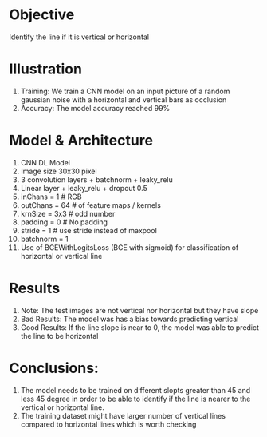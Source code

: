 # Objective
Identify the line if it is vertical or horizontal

# Illustration
1) Training: We train a CNN model on an input picture of a random gaussian noise with a horizontal and vertical bars as occlusion 
2) Accuracy: The model accuracy reached 99% 

# Model & Architecture
1) CNN DL Model
2) Image size 30x30 pixel
3) 3 convolution layers + batchnorm + leaky_relu
4) Linear layer + leaky_relu + dropout 0.5
5) inChans  = 1 # RGB
6) outChans = 64 # of feature maps / kernels
7) krnSize  = 3x3 # odd number
8) padding  = 0 # No padding
9) stride   = 1 # use stride instead of maxpool
10) batchnorm = 1
11) Use of BCEWithLogitsLoss (BCE with sigmoid) for classification of horizontal or vertical line

# Results
1) Note: The test images are not vertical nor horizontal but they have slope
2) Bad Results: The model was has a bias towards predicting vertical
3) Good Results: If the line slope is near to 0, the model was able to predict the line to be horizontal

# Conclusions:
1) The model needs to be trained on different slopts greater than 45 and less 45 degree in order to be able to identify if the line is nearer to the vertical or horizontal line.
2) The training dataset might have larger number of vertical lines compared to horizontal lines which is worth checking
